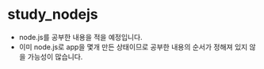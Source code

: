 # study_nodejs
- node.js를 공부한 내용을 적을 예정입니다.
- 이미 node.js로 app을 몇개 만든 상태이므로 공부한 내용의 순서가 정해져 있지 않을 가능성이 많습니다.
